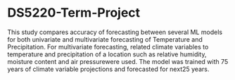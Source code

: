 # DS5220-Term-Project
This  study  compares  accuracy  of  forecasting  between  several  ML  models for both univariate and multivariate forecasting of Temperature and Precipitation.  For multivariate forecasting,  related climate variables to temperature  and  precipitation  of  a  location  such  as  relative  humidity,  moisture  content  and  air  pressurewere  used.   The  model  was  trained  with  75  years  of  climate  variable  projections  and  forecasted  for  next25 years.  
